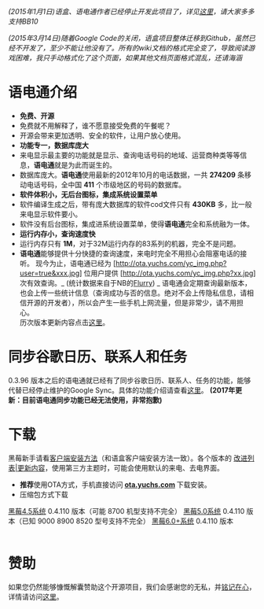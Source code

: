 _(2015年1月1日)语盒、语电通作者已经停止开发此项目了，详见[这里](http://bbs.yuchs.com/read.php?tid=2653)，请大家多多支持BB10_

_(2015年3月14日)随着Google Code的关闭，语盒项目整体迁移到Github，虽然已经不开发了，至少不能让他没有了。所有的wiki文档的格式完全变了，导致阅读游戏困难，我只手动格式化了这个页面，如果其他文档页面格式混乱，还请海涵_

#  语电通介绍 
* <strong>免费、开源</strong>
 * 免费就不用解释了，谁不愿意接受免费的午餐呢？
 * 开源会带来更加透明、安全的软件，让用户放心使用。<br />
* <strong>功能专一，数据库庞大</strong>
 * 来电显示最主要的功能就是显示、查询电话号码的地域、运营商种类等等信息，<b>语电通</b>就是为此而诞生的。
 * 数据库庞大。<strong>语电通</strong>使用最新的2012年10月的电话数据，一共 <strong>274209</strong> 条移动电话号码，全中国 <strong>411</strong> 个市级地区的号码的数据库。<br />
* <strong>软件体积小，无后台图标，集成系统设置菜单</strong>
 * 软件编译生成之后，带有庞大数据库的软件cod文件只有 <b>430KB</b> 多，比一般来电显示软件要小。
 * 软件没有后台图标，集成进系统设置菜单，使得<b>语电通</b>完全和系统融为一体。<br />
* <strong>运行内存小，查询速度快</strong>
 * 运行内存只有 <b>1M</b>，对于32M运行内存的83系列的机器，完全不是问题。
 * <b>语电通</b>能够提供十分快捷的查询速度，来电时完全不用担心会阻塞电话的接听。
现今为止，语电通已经为 [http://ota.yuchs.com/yc_img.php?user=true&xxx.jpg] 位用户提供 [http://ota.yuchs.com/yc_img.php?xx.jpg] 次有效查询。_ (统计数据来自于NB的[Flurry](http://www.flurry.com/)) _ 语电通会定期查询最新版本，也会上传一些统计信息（查询成功与否的信息。绝对不会上传隐私信息，请相信开源的开发者），所以会产生一些手机上网流量，但是非常少，请不用担心。<br />
历次版本更新内容点击[这里](https://code.google.com/p/yuchcaller/wiki/Promote_list)。

#  同步谷歌日历、联系人和任务 
0.3.96 版本之后的语电通就已经有了同步谷歌日历、联系人、任务的功能，能够代替已经停止维护的Google Sync。具体的功能介绍请查看[这里](https://github.com/yuchting/yuchcaller/wiki/Sync_Feature)。
**(2017年更新：目前语电通同步功能已经无法使用，非常抱歉)**

#  下载 
黑莓新手请看[客户端安装方法](https://github.com/yuchting/yuchbox/wiki/Update_Method)（和语盒客户端安装方法一致）。各个版本的 [改进列表|更新内容](https://code.google.com/p/yuchcaller/wiki/Promote_list)，使用第三方主题时，可能会使用默认的来电、去电界面。
 * <b>推荐</b>使用OTA方式，手机直接访问<strong> [ota.yuchs.com](http://ota.yuchs.com/#yuchcaller) </strong>下载安装。
 * 压缩包方式下载
<table>
  <a href="http://yuchcaller.googlecode.com/files/yuchcaller_0.4.110_for_4.5os.zip">黑莓4.5系统</a>  0.4.110 版本（可能 8700 机型支持不完全）  
  <a href="http://yuchcaller.googlecode.com/files/yuchcaller_0.4.110_for_5.0os.zip">黑莓5.0系统</a>  0.4.110 版本（已知 9000 8900 8520 型号支持不完全）  
  <a href="http://yuchcaller.googlecode.com/files/yuchcaller_0.4.110_for_6.0os.zip">黑莓6.0+系统</a>  0.4.110 版本  
</table>

#  赞助 
  如果您仍然能够慷慨解囊赞助这个开源项目，我们会感谢您的无私，并[铭记在心](https://github.com/yuchting/yuchbox/wiki/Thanks_sheet)，详情请访问[这里](https://github.com/yuchting/yuchbox/wiki/Sponsor_yuchberry)。
